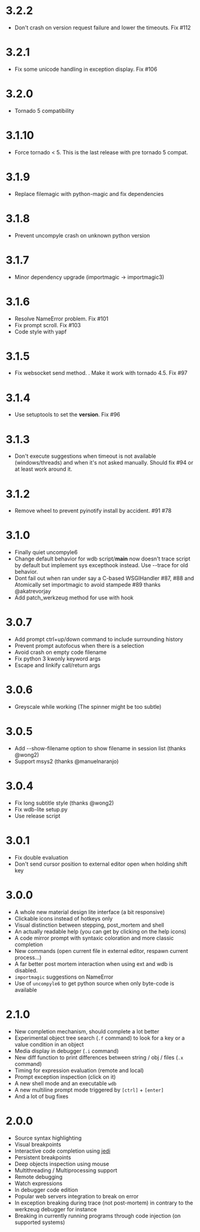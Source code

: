 3.2.2
=====
* Don't crash on version request failure and lower the timeouts. Fix #112

3.2.1
=====
* Fix some unicode handling in exception display. Fix #106

3.2.0
=====
* Tornado 5 compatibility

3.1.10
=====
* Force tornado < 5. This is the last release with pre tornado 5 compat.

3.1.9
=====
* Replace filemagic with python-magic and fix dependencies

3.1.8
=====
 * Prevent uncompyle crash on unknown python version

3.1.7
=====
 * Minor dependency upgrade (importmagic -> importmagic3)

3.1.6
=====
 * Resolve NameError problem. Fix #101
 * Fix prompt scroll. Fix #103
 * Code style with yapf

3.1.5
=====
 * Fix websocket send method. . Make it work with tornado 4.5. Fix #97

3.1.4
=====
 * Use setuptools to set the __version__. Fix #96

3.1.3
=====
 * Don't execute suggestions when timeout is not available (windows/threads) and when it's not asked manually. Should fix #94 or at least work around it.

3.1.2
=====

* Remove wheel to prevent pyinotify install by accident. #91 #78

3.1.0
=====

* Finally quiet uncompyle6
* Change default behavior for wdb script/__main__ now doesn't trace script by default but implement sys excepthook instead. Use --trace for old behavior.
* Dont fail out when ran under say a C-based WSGIHandler #87, #88 and Atomically set importmagic to avoid stampede #89 thanks @akatrevorjay
* Add patch_werkzeug method for use with hook

3.0.7
=====

* Add prompt ctrl+up/down command to include surrounding history
* Prevent prompt autofocus when there is a selection
* Avoid crash on empty code filename
* Fix python 3 kwonly keyword args
* Escape and linkify call/return args


3.0.6
=====

* Greyscale while working (The spinner might be too subtle)


3.0.5
=====

 * Add --show-filename option to show filename in session list (thanks @wong2)
 * Support msys2 (thanks @manuelnaranjo)

3.0.4
=====

 * Fix long subtitle style (thanks @wong2)
 * Fix wdb-lite setup.py
 * Use release script

3.0.1
=====

 * Fix double evaluation
 * Don't send cursor position to external editor open when holding shift key


3.0.0
=====

 * A whole new material design lite interface (a bit responsive)
 * Clickable icons instead of hotkeys only
 * Visual distinction between stepping, post_mortem and shell
 * An actually readable help (you can get by clicking on the help icons)
 * A code mirror prompt with syntaxic coloration and more classic completion
 * New commands (open current file in external editor, respawn current process...)
 * A far better post mortem interaction when using ext and wdb is disabled.
 * `importmagic` suggestions on NameError
 * Use of `uncompyle6` to get python source when only byte-code is available


2.1.0
=====

  * New completion mechanism, should complete a lot better
  * Experimental object tree search (`.f` command) to look for a key or a value condition in an object
  * Media display in debugger (`.i` command)
  * New diff function to print differences between string / obj / files (`.x` command)
  * Timing for expression evaluation (remote and local)
  * Prompt exception inspection (click on it)
  * A new shell mode and an executable `wdb`
  * A new multiline prompt mode triggered by `[ctrl]` + `[enter]`
  * And a lot of bug fixes


2.0.0
=====

 * Source syntax highlighting
 * Visual breakpoints
 * Interactive code completion using [jedi](http://jedi.jedidjah.ch/)
 * Persistent breakpoints
 * Deep objects inspection using mouse
 * Multithreading / Multiprocessing support
 * Remote debugging
 * Watch expressions
 * In debugger code edition
 * Popular web servers integration to break on error
 * In exception breaking during trace (not post-mortem) in contrary to the werkzeug debugger for instance
 * Breaking in currently running programs through code injection (on supported systems)
